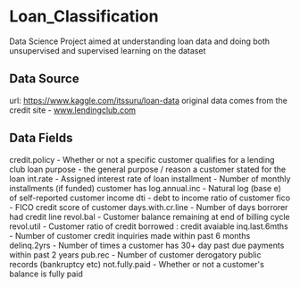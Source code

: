 # Loan_Classification
Data Science Project aimed at understanding loan data and doing both unsupervised and supervised learning on the dataset

## Data Source
url: https://www.kaggle.com/itssuru/loan-data
original data comes from the credit site - www.lendingclub.com

## Data Fields
credit.policy - Whether or not a specific customer qualifies for a lending club loan
purpose - the general purpose / reason a customer stated for the loan
int.rate - Assigned interest rate of loan
installment - Number of monthly installments (if funded) customer has
log.annual.inc - Natural log (base e) of self-reported customer income
dti - debt to income ratio of customer
fico - FICO credit score of customer
days.with.cr.line - Number of days borrorer had credit line
revol.bal - Customer balance remaining at end of billing cycle
revol.util - Customer ratio of credit borrowed : credit avaiable
inq.last.6mths - Number of customer credit inquiries made within past 6 months
delinq.2yrs - Number of times a customer has 30+ day past due payments within past 2 years
pub.rec - Number of customer derogatory public records (bankruptcy etc)
not.fully.paid - Whether or not a customer's balance is fully paid
